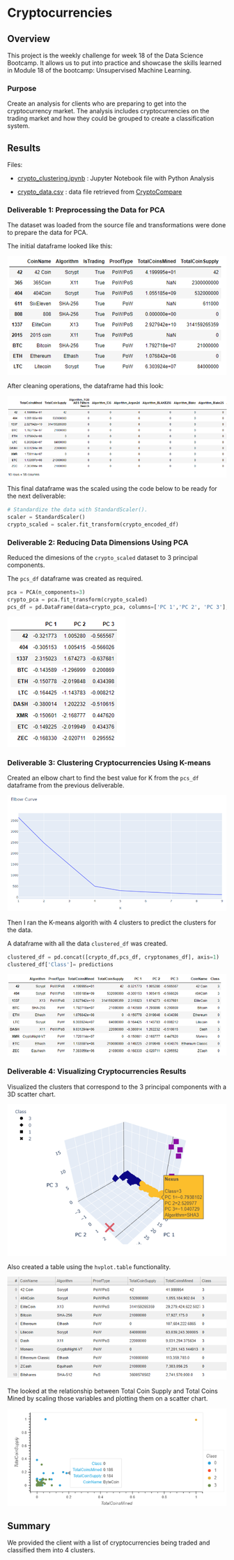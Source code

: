 # Cryptocurrencies

## Overview

This project is the weekly challenge for week 18 of the Data Science Bootcamp. It allows us to put into practice and showcase the skills learned in Module 18 of the bootcamp: Unsupervised Machine Learning.

### Purpose

Create an analysis for clients who are preparing to get into the cryptocurrency market. The analysis includes cryptocurrencies on the trading market and how they could be grouped to create a classification system.

## Results

Files:

- [crypto_clustering.ipynb](crypto_clustering.ipynb) : Jupyter Notebook file with Python Analysis

- [crypto_data.csv](./Resources/crypto_data.csv) : data file retrieved from [CryptoCompare](https://min-api.cryptocompare.com/data/all/coinlist)

### Deliverable 1: Preprocessing the Data for PCA

The dataset was loaded from the source file and transformations were done to prepare the data for PCA.

The initial dataframe looked like this:

![initial dataframe](./Resources/deliverable1-initial-df.png)

After cleaning operations, the dataframe had this look:

![encoded dataframe](./Resources/deliverable1-encoded-df.png)

This final dataframe was the scaled using the code below to be ready for the next deliverable:

```python
# Standardize the data with StandardScaler().
scaler = StandardScaler()
crypto_scaled = scaler.fit_transform(crypto_encoded_df)
```

### Deliverable 2: Reducing Data Dimensions Using PCA

Reduced the dimesions of the `crypto_scaled` dataset to 3 principal components.

The `pcs_df` dataframe was created as required.

```python
pca = PCA(n_components=3)
crypto_pca = pca.fit_transform(crypto_scaled)
pcs_df = pd.DataFrame(data=crypto_pca, columns=['PC 1','PC 2', 'PC 3'], index=crypto_encoded_df.index)
```

![pca dataframe](./Resources/deliverable2-pca-df.png)

### Deliverable 3: Clustering Cryptocurrencies Using K-means

Created an elbow chart to find the best value for K from the `pcs_df` dataframe from the previous deliverable.

![elbow curve](./Resources/deliverable3-elbow-curve.png)

Then I ran the K-means algorith with 4 clusters to predict the clusters for the data.

A dataframe with all the data `clustered_df` was created.

```python
clustered_df = pd.concat([crypto_df,pcs_df, cryptonames_df], axis=1)
clustered_df['Class']= predictions
```

![clustered_df](./Resources/deliverable3-clustered-df.png)

### Deliverable 4: Visualizing Cryptocurrencies Results 

Visualized the clusters that correspond to the 3 principal components with a 3D scatter chart.

![3d scatter](./Resources/deliverable4-3d-chart.png)

Also created a table using the `hvplot.table` functionality.

![table](./Resources/deliverable4-hvplot-table.png)

The looked at the relationship between Total Coin Supply and Total Coins Mined by scaling those variables and plotting them on a scatter chart.

![scatter](./Resources/deliverable4-hvplot-scatter.png)

## Summary

We provided the client with a list of cryptocurrencies being traded and classified them into 4 clusters.